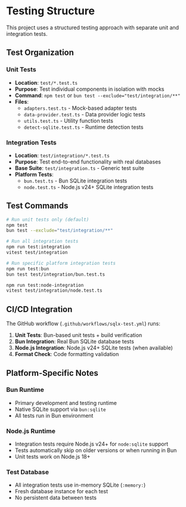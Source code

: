 # Testing Structure

This project uses a structured testing approach with separate unit and integration tests.

## Test Organization

### Unit Tests
- **Location**: `test/*.test.ts`
- **Purpose**: Test individual components in isolation with mocks
- **Command**: `npm test` or `bun test --exclude="test/integration/**"`
- **Files**:
  - `adapters.test.ts` - Mock-based adapter tests
  - `data-provider.test.ts` - Data provider logic tests
  - `utils.test.ts` - Utility function tests
  - `detect-sqlite.test.ts` - Runtime detection tests

### Integration Tests
- **Location**: `test/integration/*.test.ts`
- **Purpose**: Test end-to-end functionality with real databases
- **Base Suite**: `test/integration.ts` - Generic test suite
- **Platform Tests**:
  - `bun.test.ts` - Bun SQLite integration tests
  - `node.test.ts` - Node.js v24+ SQLite integration tests

## Test Commands

```bash
# Run unit tests only (default)
npm test
bun test --exclude="test/integration/**"

# Run all integration tests
npm run test:integration
vitest test/integration

# Run specific platform integration tests
npm run test:bun
bun test test/integration/bun.test.ts

npm run test:node-integration
vitest test/integration/node.test.ts
```

## CI/CD Integration

The GitHub workflow (`.github/workflows/sqlx-test.yml`) runs:

1. **Unit Tests**: Bun-based unit tests + build verification
2. **Bun Integration**: Real Bun SQLite database tests
3. **Node.js Integration**: Node.js v24+ SQLite tests (when available)
4. **Format Check**: Code formatting validation

## Platform-Specific Notes

### Bun Runtime
- Primary development and testing runtime
- Native SQLite support via `bun:sqlite`
- All tests run in Bun environment

### Node.js Runtime
- Integration tests require Node.js v24+ for `node:sqlite` support
- Tests automatically skip on older versions or when running in Bun
- Unit tests work on Node.js 18+

### Test Database
- All integration tests use in-memory SQLite (`:memory:`)
- Fresh database instance for each test
- No persistent data between tests